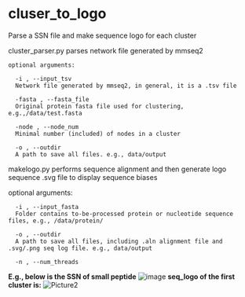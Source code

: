 # cluser_to_logo
Parse a SSN file and make sequence logo for each cluster

cluster_parser.py parses network file generated by mmseq2
```
optional arguments:

  -i , --input_tsv
  Network file generated by mmseq2, in general, it is a .tsv file
  
  -fasta , --fasta_file 
  Original protein fasta file used for clustering, e.g.,/data/test.fasta
  
  -node , --node_num
  Minimal number (included) of nodes in a cluster
  
  -o , --outdir
  A path to save all files. e.g., data/output
```  
  
makelogo.py performs sequence alignment and then generate logo sequence .svg file to
display sequence biases

optional arguments:
```  
  -i , --input_fasta
  Folder contains to-be-processed protein or nucleotide sequence files, e.g., /data/protein/
  
  -o , --outdir
  A path to save all files, including .aln alignment file and .svg/.png seq log file. e.g., data/output
  
  -n , --num_threads
```
**E.g., below is the SSN of small peptide**
![image](https://github.com/Bio-bbhe/cluser_to_logo/assets/82441159/062373d3-6d75-4fdd-8107-3d9e10045c85)
**seq_logo of the first cluster is:**
![Picture2](https://github.com/Bio-bbhe/cluser_to_logo/assets/82441159/095c8ede-c9a5-4fc3-9401-9454a094902a)



